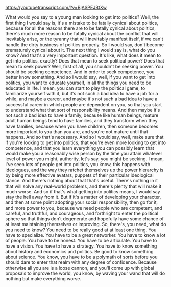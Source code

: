 https://youtubetranscript.com/?v=BjASPEJBtXw

 What would you say to a young man looking to get into politics? Well, the first thing I would say is, it's a mistake to be fatally cynical about politics, because for all the reasons there are to be fatally cynical about politics, there's much more reason to be fatally cynical about the conflict that will inevitably arise, or the tyranny that will inevitably manifest itself, if we can't handle the dirty business of politics properly. So I would say, don't become prematurely cynical about it. The next thing I would say is, what do you know? And that's a very important question. It's like, what does it mean to get into politics, exactly? Does that mean to seek political power? Does that mean to seek power? Well, first of all, you shouldn't be seeking power. You should be seeking competence. And in order to seek competence, you better know something. And so I would say, well, if you want to get into politics, you want to educate yourself, in all the things you need to be educated in life. I mean, you can start to play the political game, to familiarize yourself with it, but it's not such a bad idea to have a job for a while, and maybe a career, and maybe it's not such a bad idea to have a successful career in which people are dependent on you, so that you start to understand what that sort of responsibility means. And then maybe it's not such a bad idea to have a family, because like human beings, mature adult human beings tend to have families, and they transform when they have families, because when you have children, then someone becomes more important to you than you are, and you're not mature until that happens. And so that's necessary. And so I would say, well, make sure that if you're looking to get into politics, that you're even more looking to get into competence, and that you learn everything you can possibly learn that would make you a reasonably wise person by the time you attain whatever level of power you might, authority, let's say, you might be seeking. I mean, I've seen lots of people get into politics, you know, this happens with ideologues, and the way they ratchet themselves up the power hierarchy is by being more effective avatars, puppets of their particular ideological stance. And there's nothing about that that's useful. There's nothing in it that will solve any real-world problems, and there's plenty that will make it much worse. And so if that's what getting into politics means, I would say stay the hell away from it. But if it's a matter of developing your character, and then at some point adopting your social responsibility, then go for it, and more power to you, because we need people who are competent, and careful, and truthful, and courageous, and forthright to enter the political sphere so that things don't degenerate and hopefully have some chance of at least maintaining themselves or improving. So, there's, you need, what do you need to know? You need to be really good at at least one thing. You have to specialize. You have to be a great networker. You have to know a lot of people. You have to be honest. You have to be articulate. You have to have a vision. You have to have a strategy. You have to know something about history and economics and politics. Be good to know something about science. You know, you have to be a polymath of sorts before you should dare to enter that realm with any degree of confidence. Because otherwise all you are is a loose cannon, and you'll come up with global proposals to improve the world, you know, by waving your wand that will do nothing but make everything worse.